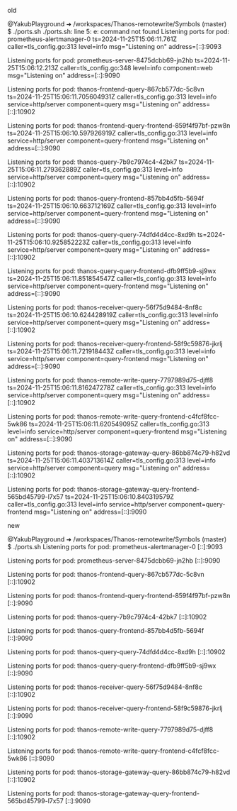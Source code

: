 old 

@YakubPlayground ➜ /workspaces/Thanos-remotewrite/Symbols (master) $ ./ports.sh 
./ports.sh: line 5: e: command not found
Listening ports for pod: prometheus-alertmanager-0
ts=2024-11-25T15:06:11.761Z caller=tls_config.go:313 level=info msg="Listening on" address=[::]:9093

Listening ports for pod: prometheus-server-8475dcbb69-jn2hb
ts=2024-11-25T15:06:12.213Z caller=tls_config.go:348 level=info component=web msg="Listening on" address=[::]:9090

Listening ports for pod: thanos-frontend-query-867cb577dc-5c8vn
ts=2024-11-25T15:06:11.705604931Z caller=tls_config.go:313 level=info service=http/server component=query msg="Listening on" address=[::]:10902

Listening ports for pod: thanos-frontend-query-frontend-859f4f97bf-pzw8n
ts=2024-11-25T15:06:10.597926919Z caller=tls_config.go:313 level=info service=http/server component=query-frontend msg="Listening on" address=[::]:9090

Listening ports for pod: thanos-query-7b9c7974c4-42bk7
ts=2024-11-25T15:06:11.279362889Z caller=tls_config.go:313 level=info service=http/server component=query msg="Listening on" address=[::]:10902

Listening ports for pod: thanos-query-frontend-857bb4d5fb-5694f
ts=2024-11-25T15:06:10.663712169Z caller=tls_config.go:313 level=info service=http/server component=query-frontend msg="Listening on" address=[::]:9090

Listening ports for pod: thanos-query-query-74dfd4d4cc-8xd9h
ts=2024-11-25T15:06:10.925852223Z caller=tls_config.go:313 level=info service=http/server component=query msg="Listening on" address=[::]:10902

Listening ports for pod: thanos-query-query-frontend-dfb9ff5b9-sj9wx
ts=2024-11-25T15:06:11.851854547Z caller=tls_config.go:313 level=info service=http/server component=query-frontend msg="Listening on" address=[::]:9090

Listening ports for pod: thanos-receiver-query-56f75d9484-8nf8c
ts=2024-11-25T15:06:10.624428919Z caller=tls_config.go:313 level=info service=http/server component=query msg="Listening on" address=[::]:10902

Listening ports for pod: thanos-receiver-query-frontend-58f9c59876-jkrlj
ts=2024-11-25T15:06:11.721918443Z caller=tls_config.go:313 level=info service=http/server component=query-frontend msg="Listening on" address=[::]:9090

Listening ports for pod: thanos-remote-write-query-7797989d75-djff8
ts=2024-11-25T15:06:11.816247278Z caller=tls_config.go:313 level=info service=http/server component=query msg="Listening on" address=[::]:10902

Listening ports for pod: thanos-remote-write-query-frontend-c4fcf8fcc-5wk86
ts=2024-11-25T15:06:11.620549095Z caller=tls_config.go:313 level=info service=http/server component=query-frontend msg="Listening on" address=[::]:9090

Listening ports for pod: thanos-storage-gateway-query-86bb874c79-h82vd
ts=2024-11-25T15:06:11.403713614Z caller=tls_config.go:313 level=info service=http/server component=query msg="Listening on" address=[::]:10902

Listening ports for pod: thanos-storage-gateway-query-frontend-565bd45799-l7x57
ts=2024-11-25T15:06:10.840319579Z caller=tls_config.go:313 level=info service=http/server component=query-frontend msg="Listening on" address=[::]:9090


new

@YakubPlayground ➜ /workspaces/Thanos-remotewrite/Symbols (master) $ ./ports.sh 
Listening ports for pod: prometheus-alertmanager-0
[::]:9093

Listening ports for pod: prometheus-server-8475dcbb69-jn2hb
[::]:9090

Listening ports for pod: thanos-frontend-query-867cb577dc-5c8vn
[::]:10902

Listening ports for pod: thanos-frontend-query-frontend-859f4f97bf-pzw8n
[::]:9090

Listening ports for pod: thanos-query-7b9c7974c4-42bk7
[::]:10902

Listening ports for pod: thanos-query-frontend-857bb4d5fb-5694f
[::]:9090

Listening ports for pod: thanos-query-query-74dfd4d4cc-8xd9h
[::]:10902

Listening ports for pod: thanos-query-query-frontend-dfb9ff5b9-sj9wx
[::]:9090

Listening ports for pod: thanos-receiver-query-56f75d9484-8nf8c
[::]:10902

Listening ports for pod: thanos-receiver-query-frontend-58f9c59876-jkrlj
[::]:9090

Listening ports for pod: thanos-remote-write-query-7797989d75-djff8
[::]:10902

Listening ports for pod: thanos-remote-write-query-frontend-c4fcf8fcc-5wk86
[::]:9090

Listening ports for pod: thanos-storage-gateway-query-86bb874c79-h82vd
[::]:10902

Listening ports for pod: thanos-storage-gateway-query-frontend-565bd45799-l7x57
[::]:9090